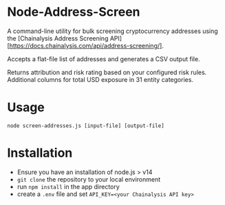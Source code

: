 # Node-Address-Screen
A command-line utility for bulk screening cryptocurrency addresses using the [Chainalysis Address Screening API][https://docs.chainalysis.com/api/address-screening/].

Accepts a flat-file list of addresses and generates a CSV output file.

Returns attribution and risk rating based on your configured risk rules.  Additional columns for total USD exposure in 31 entity categories.

# Usage
```
node screen-addresses.js [input-file] [output-file]
```

# Installation

* Ensure you have an installation of node.js > v14
* `git clone` the repository to your local environment
* run `npm install` in the app directory
* create a `.env` file and set `API_KEY=<your Chainalysis API key>`